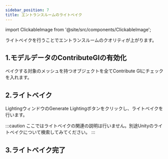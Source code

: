 ```yaml
---
sidebar_position: 7
title: エントランスルームのライトベイク
---
```


import ClickableImage from '@site/src/components/ClickableImage';

ライトベイクを行うことでエントランスルームのクオリティが上がります。

<ClickableImage src="/img/light-bake-step-sample.gif" alt="ライトベイク前後の比較" />

## 1.モデルデータのContributeGIの有効化

ベイクする対象のメッシュを持つオブジェクトを全てContribute GIにチェックを入れます。

<ClickableImage src="/img/set-contribute-gi.gif" alt="Contribute GIを有効化している様子" />

## 2.ライトベイク

LightingウィンドウのGenerate Lightingボタンをクリックし、ライトベイクを行います。

<ClickableImage src="/img/light-bake-sample.png" alt="ライトベイクを実行している様子" />

:::caution
ここではライトベイクの関連の説明は行いません。別途Unityのライトベイクについて検索してみてください。
:::

## 3.ライトベイク完了

<ClickableImage src="/img/light-baked.png" alt="ライトベイク完了後のエントランスルーム" />
